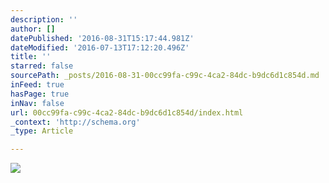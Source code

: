 ```yaml
---
description: ''
author: []
datePublished: '2016-08-31T15:17:44.981Z'
dateModified: '2016-07-13T17:12:20.496Z'
title: ''
starred: false
sourcePath: _posts/2016-08-31-00cc99fa-c99c-4ca2-84dc-b9dc6d1c854d.md
inFeed: true
hasPage: true
inNav: false
url: 00cc99fa-c99c-4ca2-84dc-b9dc6d1c854d/index.html
_context: 'http://schema.org'
_type: Article

---
```

![](https://the-grid-user-content.s3-us-west-2.amazonaws.com/fb3caaef-8a70-49c0-8600-a6bfa1effcdc.jpg)